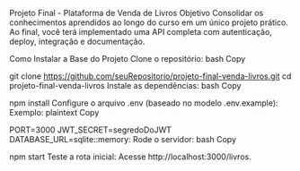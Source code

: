 Projeto Final - Plataforma de Venda de Livros
Objetivo
Consolidar os conhecimentos aprendidos ao longo do curso em um único projeto prático. Ao final, você terá implementado uma API completa com autenticação, deploy, integração e documentação.

Como Instalar a Base do Projeto
Clone o repositório:
bash
Copy

   git clone https://github.com/seuRepositorio/projeto-final-venda-livros.git
   cd projeto-final-venda-livros
Instale as dependências:
bash
Copy

   npm install
Configure o arquivo .env (baseado no modelo .env.example):
Exemplo:
plaintext
Copy

   PORT=3000
   JWT_SECRET=segredoDoJWT
   DATABASE_URL=sqlite::memory:
Rode o servidor:
bash
Copy

   npm start
Teste a rota inicial:
Acesse http://localhost:3000/livros.